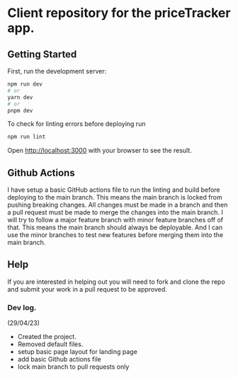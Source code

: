 # Client repository for the priceTracker app.

## Getting Started

First, run the development server:

```bash
npm run dev
# or
yarn dev
# or
pnpm dev
```


To check for linting errors before deploying run
```bash
npm run lint
```

Open [http://localhost:3000](http://localhost:3000) with your browser to see the result.

## Github Actions
I have setup a basic GitHub actions file to run the linting and build before deploying to the main branch. 
This means the main branch is locked from pushing breaking changes. 
All changes must be made in a branch and then a pull request must be made to merge the changes into the main branch.
I will try to follow a major feature branch with minor feature branches off of that.
This means the main branch should always be deployable. And I can use the minor branches to test new features before merging them into the main branch.

## Help
If you are interested in helping out you will need to fork and clone the repo and submit your work in a pull request to be approved.

### Dev log.

(29/04/23)
- Created the project.
- Removed default files.
- setup basic page layout for landing page
- add basic Github actions file
- lock main branch to pull requests only

